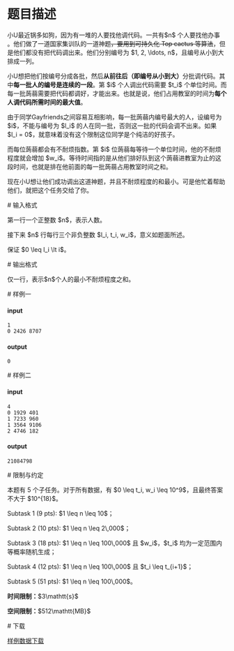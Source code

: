 # 题目描述

<p>小U最近锅多如狗，因为有一堆的人要找他调代码。一共有$n$ 个人要找他办事 。他们做了一道国家集训队的一道神题<del>，要用到可持久化 Top cactus 等算法</del>，但是他们都没有把代码调出来。他们分别编号为 $1, 2, \ldots, n$，且编号从小到大排成一列。</p>
<p>小U想把他们按编号分成各批，然后<strong>从前往后（即编号从小到大）</strong>分批调代码。其中<strong>每一批人的编号是连续的一段</strong>。第 $i$ 个人调出代码需要 $t_i$ 个单位时间。而每一批蒟蒻需要把代码都调好，才能出来。也就是说，他们占用教室的时间为<strong>每个人调代码所需时间的最大值</strong>。</p>
<p>由于同学Gayfriends之间容易互相影响，每一批蒟蒻内编号最大的人，设编号为 $i$，不能与编号为 $l_i$ 的人在同一批，否则这一批的代码会调不出来。如果 $l_i = 0$，就意味着没有这个限制这位同学是个纯洁的好孩子。</p>
<p>而每位蒟蒻都会有不耐烦指数。第 $i$ 位蒟蒻每等待一个单位时间，他的不耐烦程度就会增加 $w_i$。等待时间指的是从他们排好队到这个蒟蒻进教室为止的这段时间，也就是排在他前面的每一批蒟蒻占用教室时间之和。</p>
<p>现在小U想让他们成功调出这道神题，并且不耐烦程度的和最小。可是他忙着帮助他们，就把这个任务交给了你。</p>
# 输入格式


<p>第一行一个正整数 $n$，表示人数。</p>
<p>接下来 $n$ 行每行三个非负整数 $l_i, t_i, w_i​$，意义如题面所述。</p>
<p>保证 $0 \leq l_i \lt i$。</p>
# 输出格式


<p>仅一行，表示$n$个人的最小不耐烦程度之和。</p>
# 样例一


<h4>input</h4>
<pre><code>1
0 2426 8707</code></pre>
<h4>output</h4>
<pre><code>0</code></pre>
# 样例二


<h4>input</h4>
<pre><code>4
0 1929 401
1 7233 960
1 3564 9106
2 4746 182</code></pre>
<h4>output</h4>
<pre><code>21084798</code></pre>
# 限制与约定


<p>本题有 5 个子任务。对于所有数据，有 $0 \leq t_i, w_i \leq 10^9$，且最终答案不大于 $10^{18}$。</p>
<p>Subtask 1 (9 pts): $1 \leq n \leq 10$；  </p>
<p>Subtask 2 (10 pts): $1 \leq n \leq 2\,000$；  </p>
<p>Subtask 3 (18 pts): $1 \leq n \leq 100\,000$ 且 $w_i$，$t_i$ 均为一定范围内等概率随机生成；  </p>
<p>Subtask 4 (12 pts): $1 \leq n \leq 100\,000$ 且 $t_i \leq t_{i+1}$；</p>
<p>Subtask 5 (51 pts): $1 \leq n \leq 100\,000$。</p>
<p><strong>时间限制：</strong>$3\mathtt{s}$</p>
<p><strong>空间限制：</strong>$512\mathtt{MB}$</p>
# 下载


<p><a href="/download.php?type=problem&amp;id=430">样例数据下载</a></p>
